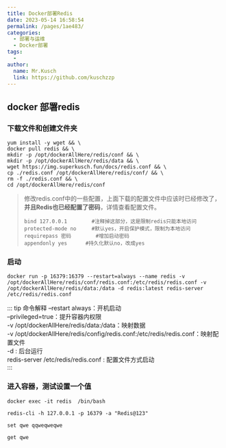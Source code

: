 ```yaml
---
title: Docker部署Redis
date: 2023-05-14 16:58:54
permalink: /pages/1ae483/
categories:
  - 部署与运维
  - Docker部署
tags:
  - 
author: 
  name: Mr.Kusch
  link: https://github.com/kuschzzp
---
```


## docker 部署redis


### 下载文件和创建文件夹

```shell
yum install -y wget && \
docker pull redis && \
mkdir -p /opt/dockerAllHere/redis/conf && \
mkdir -p /opt/dockerAllHere/redis/data && \
wget https://img.superkusch.fun/docs/redis.conf && \
cp ./redis.conf /opt/dockerAllHere/redis/conf/ && \
rm -f ./redis.conf && \
cd /opt/dockerAllHere/redis/conf
```

> 修改redis.conf中的一些配置，上面下载的配置文件中应该时已经修改了，**并且Redis也已经配置了密码**，详情查看配置文件。
> 
> ```shell 
> bind 127.0.0.1 		#注释掉这部分，这是限制redis只能本地访问  
> protected-mode no 	#默认yes，开启保护模式，限制为本地访问  
> requirepass 密码		#增加启动密码  
> appendonly yes      #持久化默认no，改成yes  
> ```

### 启动

```shell
docker run -p 16379:16379 --restart=always --name redis -v /opt/dockerAllHere/redis/conf/redis.conf:/etc/redis/redis.conf -v /opt/dockerAllHere/redis/data:/data -d redis:latest redis-server /etc/redis/redis.conf
```

::: tip
命令解释
–restart always：开机启动  
–privileged=true：提升容器内权限  
-v /opt/dockerAllHere/redis/data:/data：映射数据  
-v /opt/dockerAllHere/redis/config/redis.conf:/etc/redis/redis.conf：映射配置文件  
-d : 后台运行  
redis-server /etc/redis/redis.conf : 配置文件方式启动  
:::

### 进入容器，测试设置一个值
``` 
docker exec -it redis  /bin/bash

redis-cli -h 127.0.0.1 -p 16379 -a "Redis@123"

set qwe qqweqweqwe

get qwe
```
